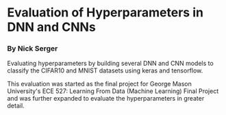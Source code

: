 # Evaluation of Hyperparameters in DNN and CNNs
### By Nick Serger

Evaluating hyperparameters by building several DNN and CNN models to classify the CIFAR10 and MNIST datasets using keras and tensorflow.

This evaluation was started as the final project for George Mason University's ECE 527: Learning From Data (Machine Learning) Final Project and was further expanded to evaluate the hyperparameters in greater detail.

